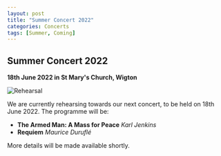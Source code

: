 ```yaml
---
layout: post
title: "Summer Concert 2022"
categories: Concerts
tags: [Summer, Coming]
---
```

## Summer Concert 2022 

__18th June 2022 in St Mary's Church, Wigton__

![Rehearsal](/assets/images/misc/4540474484.jpg)

We are currently rehearsing towards our next concert, to  be held on 18th June 2022.  The programme will be:

+ __The Armed Man: A Mass for Peace__ _Karl Jenkins_
+ __Requiem__ _Maurice Durufl&eacute;_

More details will be made available shortly.
